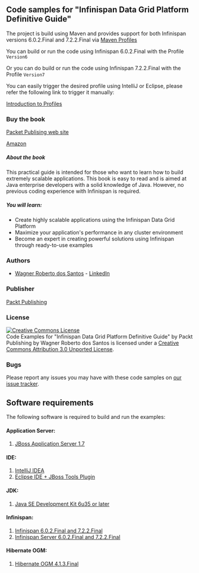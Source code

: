 ## Code samples for "Infinispan Data Grid Platform Definitive Guide"
The project is build using Maven and provides support for both Infinispan versions 6.0.2.Final and 7.2.2.Final via [Maven Profiles](https://maven.apache.org/guides/introduction/introduction-to-profiles.html)

You can build or run the code using Infinispan 6.0.2.Final with the Profile <code>Version6</code> 

Or you can do build or run the code using Infinispan 7.2.2.Final with the Profile <code>Version7</code>

You can easily trigger the desired profile using IntelliJ or Eclipse, please refer the following link to trigger it manually:

[Introduction to Profiles](https://maven.apache.org/guides/introduction/introduction-to-profiles.html)


### Buy the book 
[Packet Publising web site](https://www.packtpub.com/big-data-and-business-intelligence/infinispan-data-grid-platform-definitive-guide)

[Amazon](http://www.amazon.com/Infinispan-Data-Platform-Definitive-Guide/dp/1782169970)

##### About the book

This practical guide is intended for those who want to learn how to build extremely scalable applications. This book is easy to read and is aimed at Java enterprise developers with a solid knowledge of Java. However, no previous coding experience with Infinispan is required.

##### You will learn:
* Create highly scalable applications using the Infinispan Data Grid Platform
* Maximize your application's performance in any cluster environment
* Become an expert in creating powerful solutions using Infinispan through ready-to-use examples


### Authors
* [Wagner Roberto dos Santos](https://github.com/wagnerrobsan) - [LinkedIn](https://ie.linkedin.com/in/wrsantos)

### Publisher
[Packt Publishing](http://www.packtpub.com/)

### License
<a rel="license" href="http://creativecommons.org/licenses/by/3.0/"><img alt="Creative Commons License" style="border-width:0" src="http://i.creativecommons.org/l/by/3.0/88x31.png" /></a><br /><span xmlns:dct="http://purl.org/dc/terms/" href="http://purl.org/dc/dcmitype/Text" property="dct:title" rel="dct:type">Code Examples for &#34;Infinispan Data Grid Platform Definitive Guide&#34; by Packt Publishing</span> by <span xmlns:cc="http://creativecommons.org/ns#" property="cc:attributionName">Wagner Roberto dos Santos</span> is licensed under a <a rel="license" href="http://creativecommons.org/licenses/by/3.0/">Creative Commons Attribution 3.0 Unported License</a>.

### Bugs
Please report any issues you may have with these code samples on [our issue tracker](https://github.com/wagnerrobsan/infinispan-guide/issues).

## Software requirements
The following software is required to build and run the examples:

#### Application Server:
1. [JBoss Application Server 1.7](http://jbossas.jboss.org/downloads/)

#### IDE: 
1. [IntelliJ IDEA](http://www.jetbrains.com/idea/download/) 
2. [Eclipse IDE + JBoss Tools Plugin](https://eclipse.org/downloads/)

#### JDK: 
1. [Java SE Development Kit 6u35 or later](https://java.com/en/download/)

#### Infinispan:
1. [Infinispan 6.0.2.Final and 7.2.2.Final](http://infinispan.org/download/)
2. [Infinispan Server 6.0.2.Final and 7.2.2.Final](http://infinispan.org/download/)

#### Hibernate OGM:
1. [Hibernate OGM 4.1.3.Final](http://hibernate.org/ogm/)

